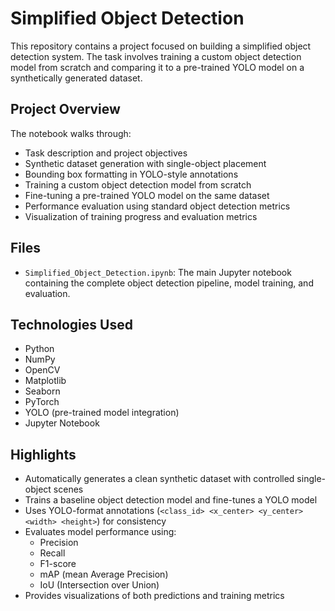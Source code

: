 # Simplified Object Detection

This repository contains a project focused on building a simplified object detection system. The task involves training a custom object detection model from scratch and comparing it to a pre-trained YOLO model on a synthetically generated dataset.

## Project Overview

The notebook walks through:

- Task description and project objectives  
- Synthetic dataset generation with single-object placement  
- Bounding box formatting in YOLO-style annotations  
- Training a custom object detection model from scratch  
- Fine-tuning a pre-trained YOLO model on the same dataset  
- Performance evaluation using standard object detection metrics  
- Visualization of training progress and evaluation metrics  

## Files

- `Simplified_Object_Detection.ipynb`: The main Jupyter notebook containing the complete object detection pipeline, model training, and evaluation.

## Technologies Used

- Python  
- NumPy  
- OpenCV  
- Matplotlib  
- Seaborn  
- PyTorch 
- YOLO (pre-trained model integration)  
- Jupyter Notebook  

## Highlights

- Automatically generates a clean synthetic dataset with controlled single-object scenes  
- Trains a baseline object detection model and fine-tunes a YOLO model  
- Uses YOLO-format annotations (`<class_id> <x_center> <y_center> <width> <height>`) for consistency  
- Evaluates model performance using:
  - Precision  
  - Recall  
  - F1-score  
  - mAP (mean Average Precision)  
  - IoU (Intersection over Union)  
- Provides visualizations of both predictions and training metrics

